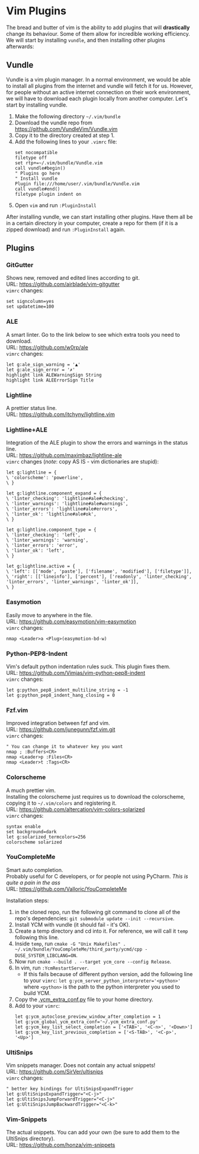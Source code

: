# Vim Plugins
The bread and butter of vim is the ability to add plugins that will **drastically** change its behaviour. Some of them allow for incredible working efficiency. We will start by installing `vundle`, and then installing other plugins afterwards:

## Vundle
Vundle is a vim plugin manager. In a normal environment, we would be able to install all plugins from the internet and vundle will fetch it for us. However, for people without an active internet connection on their work environment, we will have to download each plugin locally from another computer. Let's start by installing vundle.

1. Make the following directory `~/.vim/bundle`
2. Download the vundle repo from https://github.com/VundleVim/Vundle.vim
3. Copy it to the directory created at step 1.
4. Add the following lines to your `.vimrc` file:
    ```vim
    set nocompatible
    filetype off
    set rtp+=~/.vim/bundle/Vundle.vim
    call vundle#begin()
    " Plugins go here
    " Install vundle
    Plugin file:///home/user/.vim/bundle/Vundle.vim
    call vundle#end()
    filetype plugin indent on
    ```
5. Open `vim` and run `:PluginInstall`

After installing vundle, we can start installing other plugins. Have them all be in a certain directory in your computer, create a repo for them (if it is a zipped download) and run `:PluginInstall` again.

## Plugins
### GitGutter
Shows new, removed and edited lines according to git.  
URL: https://github.com/airblade/vim-gitgutter  
`vimrc` changes:
```vim
set signcolumn=yes
set updatetime=100
```

### ALE
A smart linter. Go to the link below to see which extra tools you need to download.  
URL: https://github.com/w0rp/ale  
`vimrc` changes:
```vim
let g:ale_sign_warning = '▲'
let g:ale_sign_error = '✗'
highlight link ALEWarningSign String
highlight link ALEErrorSign Title
```

### Lightline
A prettier status line.  
URL: https://github.com/itchyny/lightline.vim

### Lightline+ALE
Integration of the ALE plugin to show the errors and warnings in the status line.  
URL: https://github.com/maximbaz/lightline-ale  
`vimrc` changes (*note*: copy AS IS - vim dictionaries are stupid):
```vim
let g:lightline = {
\ 'colorscheme': 'powerline',
\ }

let g:lightline.component_expand = {
\ 'linter_checking': 'lightline#ale#checking',
\ 'linter_warnings': 'lightline#ale#warnings',
\ 'linter_errors': 'lightline#ale#errors',
\ 'linter_ok': 'lightline#ale#ok',
\ }

let g:lightline.component_type = {
\ 'linter_checking': 'left',
\ 'linter_warnings': 'warning',
\ 'linter_errors': 'error',
\ 'linter_ok': 'left',
\ }

let g:lightline.active = {
\ 'left': [['mode', 'paste'], ['filename', 'modified'], ['filetype']],
\ 'right': [['lineinfo'], ['percent'], ['readonly', 'linter_checking', 'linter_errors', 'linter_warnings', 'linter_ok']],
\ }
```

### Easymotion
Easily move to anywhere in the file.  
URL: https://github.com/easymotion/vim-easymotion  
`vimrc` changes:
```vim
nmap <Leader>a <Plug>(easymotion-bd-w)
```

### Python-PEP8-Indent
Vim's default python indentation rules suck. This plugin fixes them.  
URL: https://github.com/Vimjas/vim-python-pep8-indent  
`vimrc` changes:
```vim
let g:python_pep8_indent_multiline_string = -1
let g:python_pep8_indent_hang_closing = 0
```

### Fzf.vim
Improved integration between fzf and vim.  
URL: https://github.com/junegunn/fzf.vim.git  
`vimrc` changes:
```vim
" You can change it to whatever key you want
nmap ; :Buffers<CR>
nmap <Leader>p :Files<CR>
nmap <Leader>t :Tags<CR>
```

### Colorscheme
A much prettier vim.  
Installing the colorscheme just requires us to download the colorscheme, copying it to `~/.vim/colors` and registering it.  
URL: https://github.com/altercation/vim-colors-solarized  
`vimrc` changes:
```vim
syntax enable
set background=dark
let g:solarized_termcolors=256
colorscheme solarized
```

### YouCompleteMe
Smart auto completion.  
Probably useful for C developers, or for people not using PyCharm.
*This is quite a pain in the ass*  
URL: https://github.com/Valloric/YouCompleteMe  

Installation steps:
1. in the cloned repo, run the following git command to clone all of the repo's dependencies: `git submodule update --init --recursive`.
2. Install YCM with vundle (it should fail - it's OK).
3. Create a temp directory and cd into it. For reference, we will call it `temp` following this line.
4. Inside `temp`, run `cmake -G "Unix Makefiles" . ~/.vim/bundle/YouCompleteMe/third_party/ycmd/cpp -DUSE_SYSTEM_LIBCLANG=ON`.
5. Now run `cmake --build . --target ycm_core --config Release`.
6. In vim, run `:YcmRestartServer`.
    * If this fails because of different python version, add the following line to your `vimrc`: `let g:ycm_server_python_interpreter='<python>'` where `<python>` is the path to the python interpreter you used to build YCM.
7. Copy the [.ycm_extra_conf.py](./.ycm_extra_conf.py) file to your home directory.
8. Add to your `vimrc`:
    ```vim
    let g:ycm_autoclose_preview_window_after_completion = 1
    let g:ycm_global_ycm_extra_conf='~/.ycm_extra_conf.py'
    let g:ycm_key_list_select_completion = ['<TAB>', '<C-n>', '<Down>']
    let g:ycm_key_list_previous_completion = ['<S-TAB>', '<C-p>', '<Up>']
    ```

### UltiSnips
Vim snippets manager. Does not contain any actual snippets!  
URL: https://github.com/SirVer/ultisnips  
`vimrc` changes:
```vim
" better key bindings for UltiSnipsExpandTrigger
let g:UltiSnipsExpandTrigger="<C-j>"
let g:UltiSnipsJumpForwardTrigger="<C-j>"
let g:UltiSnipsJumpBackwardTrigger="<C-k>"
```

### Vim-Snippets
The actual snippets. You can add your own (be sure to add them to the UltiSnips directory).  
URL: https://github.com/honza/vim-snippets  